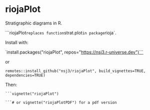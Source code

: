 riojaPlot
========

Stratigraphic diagrams in R.

```riojaPlot` replaces function `strat.plot` in package `rioja`.

Install with:

`install.packages("riojaPlot", repos="https://nsj3.r-universe.dev")```

or

```remotes::install_github("nsj3/riojaPlot", build_vignettes=TRUE, dependencies=TRUE)```

Then:


```library(riojaPlot)
```vignette("riojaPlot")

```# or vignette("riojaPlotPDF") for a pdf version


